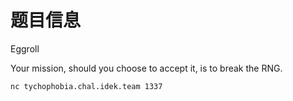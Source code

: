 # 题目信息

Eggroll

Your mission, should you choose to accept it, is to break the RNG.

`nc tychophobia.chal.idek.team 1337`

